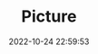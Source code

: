 ---
weight: 1
images:
- /images/edited/8.jpeg
title: Picture
date: 2022-10-24 22:59:53
tags:
- luminar
- work
---